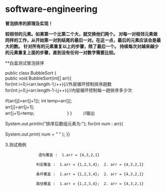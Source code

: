
# software-engineering

**冒泡排序的原理及实现！**

**较相邻的元素。如果第一个比第二个大，就交换他们两个。 
对每一对相邻元素做同样的工作，从开始第一对到结尾的最后一对。在这一点，最后的元素应该会是最大的数。 
针对所有的元素重复以上的步骤，除了最后一个。
持续每次对越来越少的元素重复上面的步骤，直到没有任何一对数字需要比较。**

**白盒测试冒泡排序

public class BubbleSort {   
public void BubbleSort(int[] arr){  
for(int i=0;i<arr.length-1;i++){//外层循环控制排序趟数  
for(int j=0;j<arr.length-1-i;j++){//内层循环控制每一趟排序多少次
  
  if(arr[j]>arr[j+1]);
    int temp=arr[j];
　　　　　　　　    
            arr[j]=arr[j+1];
　　　　　　　　 　  
            arr[j+1]=temp;
　　　　　　　 }
        }
　　
        //输出
  
   
   System.out.println("排序后数组元素为:");
          for(int num : arr){
   
   System.out.print( num + "  " );
      }}　　
 
 3.测试用例
                   
                   语句覆盖 :  1.arr = {4,3,2,1}

                  判定覆盖 :  1.arr = {1,2,3,4};  2. arr = {4,3,2,1}

                  条件覆盖 :  1.arr = {1,2,3,4};  2. arr = {4,3,2,1}

                  路径覆盖 :  1.arr = {1,2,3,4};  2. arr = {4,3,2,1}



